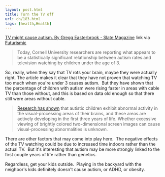 ```yaml
---
layout: post.html
title: Turn the TV off
url: ch/183.html
tags: [health,Health]
---
```

[TV might cause autism. By Gregg Easterbrook - Slate Magazine](http://www.slate.com/id/2151538/) link via [Futurismic](http://www.futurismic.com)

> Today, Cornell University researchers are reporting what appears to be a statistically significant relationship between autism rates and television watching by children under the age of 3.

So, really, when they say that TV rots your brain, maybe they were actually right. The article makes it clear that they have not proven that watching TV too much when you're under 3 causes autism.  But they have shown that the percentage of children with autism were rising faster in areas with cable TV than those without, and this is based on data old enough so that there still were areas without cable. 

> [Research has shown](http://ajp.psychiatryonline.org/cgi/content/full/160/10/1847) that autistic children exhibit abnormal activity in the visual-processing areas of their brains, and these areas are actively developing in the first three years of life. Whether excessive viewing of brightly colored two-dimensional screen images can cause visual-processing abnormalities is unknown.

There are other factors that may come into play here.  The negative effects of the TV watching could be due to increased time indoors rather than the actual TV.  But it's interesting that autism may be more strongly linked to the first couple years of life rather than genetics.

Regardless, get your kids outside.  Playing in the backyard with the neighbor's kids definitely doesn't cause autism, or ADHD, or obesity.
